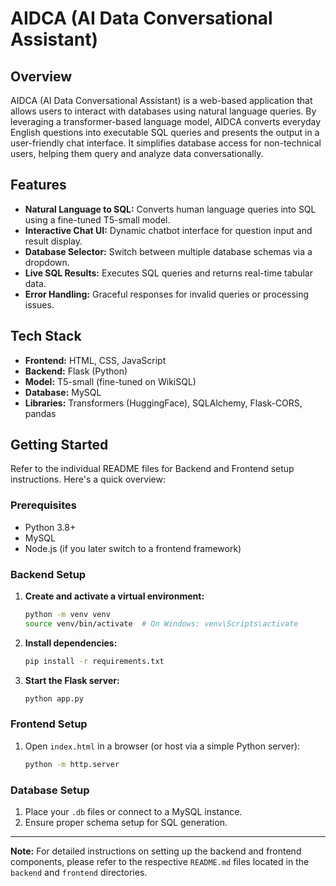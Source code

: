 # AIDCA (AI Data Conversational Assistant)

## Overview

AIDCA (AI Data Conversational Assistant) is a web-based application that allows users to interact with databases using natural language queries. By leveraging a transformer-based language model, AIDCA converts everyday English questions into executable SQL queries and presents the output in a user-friendly chat interface. It simplifies database access for non-technical users, helping them query and analyze data conversationally.

## Features

-   **Natural Language to SQL:** Converts human language queries into SQL using a fine-tuned T5-small model.
-   **Interactive Chat UI:** Dynamic chatbot interface for question input and result display.
-   **Database Selector:** Switch between multiple database schemas via a dropdown.
-   **Live SQL Results:** Executes SQL queries and returns real-time tabular data.
-   **Error Handling:** Graceful responses for invalid queries or processing issues.

## Tech Stack

-   **Frontend:** HTML, CSS, JavaScript
-   **Backend:** Flask (Python)
-   **Model:** T5-small (fine-tuned on WikiSQL)
-   **Database:** MySQL
-   **Libraries:** Transformers (HuggingFace), SQLAlchemy, Flask-CORS, pandas

## Getting Started

Refer to the individual README files for Backend and Frontend setup instructions. Here's a quick overview:

### Prerequisites

-   Python 3.8+
-   MySQL
-   Node.js (if you later switch to a frontend framework)

### Backend Setup

1.  **Create and activate a virtual environment:**

    ```bash
    python -m venv venv
    source venv/bin/activate  # On Windows: venv\Scripts\activate
    ```

2.  **Install dependencies:**

    ```bash
    pip install -r requirements.txt
    ```

3.  **Start the Flask server:**

    ```bash
    python app.py
    ```

### Frontend Setup

1.  Open `index.html` in a browser (or host via a simple Python server):

    ```bash
    python -m http.server
    ```

### Database Setup

1.  Place your `.db` files or connect to a MySQL instance.
2.  Ensure proper schema setup for SQL generation.

---

**Note:** For detailed instructions on setting up the backend and frontend components, please refer to the respective `README.md` files located in the `backend` and `frontend` directories.
